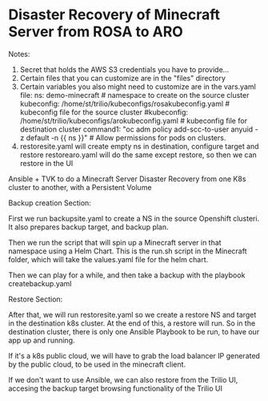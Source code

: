 # Disaster Recovery of Minecraft Server from ROSA to ARO

Notes:

1. Secret that holds the AWS S3 credentials you have to provide...
2. Certain files that you can customize are in the "files" directory
3. Certain variables you also might need to customize are in the vars.yaml file:
   ns: demo-minecraft # namespace to create on the source cluster
   kubeconfig: /home/st/trilio/kubeconfigs/rosakubeconfig.yaml # kubeconfig file for the source cluster
   #kubeconfig: /home/st/trilio/kubeconfigs/arokubeconfig.yaml # kubeconfig file for destination cluster
   command1: "oc adm policy add-scc-to-user anyuid -z default -n {{ ns }}" # Allow permissions for pods on clusters. 
4. restoresite.yaml will create empty ns in destination, configure target and restore
   restorearo.yaml will do the same except restore, so then we can restore in the UI

Ansible + TVK to do a Minecraft Server Disaster Recovery from one K8s cluster to another, with a Persistent Volume

Backup creation Section:

First we run backupsite.yaml to create a NS in the source Openshift clusteri. It also prepares backup target, and backup plan.

Then we run the script that will spin up a Minecraft server in that namespace using a Helm Chart. This is the run.sh script in the Minecraft folder, which will take the values.yaml file for the helm chart.

Then we can play for a while, and then take a backup with the playbook createbackup.yaml

Restore Section:

After that, we will run restoresite.yaml so we create a restore NS and target in the destination k8s cluster. At the end of this, a restore will run. So in the destination cluster, there is only one Ansible Playbook to be run, to have our app up and running.

If it's a k8s public cloud, we will have to grab the load balancer IP generated by the public cloud, to be used in the minecraft client.

If we don't want to use Ansible, we can also restore from the Trilio UI, accesing the backup target browsing functionality of the Trilio UI

